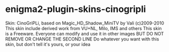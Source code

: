 # enigma2-plugin-skins-cinogripli
Skin: CinoGriPLi, based on Magic_HD_Shadow_MiniTV by Vali (c)2009-2010
This skin include derived work from VU+NL, Milo, IMS and others
This skin is a Freeware. Everyone can modify and use it in other images
BUT DO NOT REMOVE OR CHANGE THE SECOND LINE
Do whatever you want with this skin, but don't tell it's yours, or your idea
